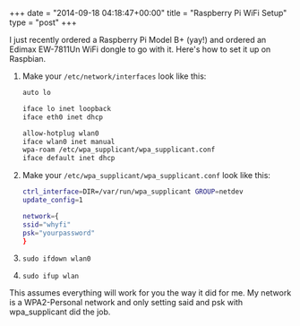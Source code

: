 +++
date = "2014-09-18 04:18:47+00:00"
title = "Raspberry Pi WiFi Setup"
type = "post"
+++

I just recently ordered a Raspberry Pi Model B+ (yay!) and ordered an Edimax EW-7811Un WiFi dongle to go with it. Here's how to set it up on Raspbian.

<!--more-->

	
1. Make your ```/etc/network/interfaces``` look like this:

	```bash
	auto lo

	iface lo inet loopback
	iface eth0 inet dhcp

	allow-hotplug wlan0
	iface wlan0 inet manual
	wpa-roam /etc/wpa_supplicant/wpa_supplicant.conf
	iface default inet dhcp
	```
	
2. Make your ```/etc/wpa_supplicant/wpa_supplicant.conf``` look like this:

	```bash
	ctrl_interface=DIR=/var/run/wpa_supplicant GROUP=netdev
	update_config=1

	network={
	ssid="whyfi"
	psk="yourpassword"
	}
	```
	
3. ```sudo ifdown wlan0```

4. ```sudo ifup wlan```


This assumes everything will work for you the way it did for me. My network is a WPA2-Personal network and only setting said and psk with wpa_supplicant did the job.
